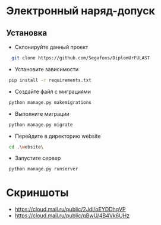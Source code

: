 
# Электронный наряд-допуск


## Установка

- Склонируйте данный проект

```bash
  git clone https://github.com/Segafoxs/DiplomUrFULAST
```
- Установите зависимости
```bash
 pip install -r requirements.txt 
``` 
- Создайте файл с миграциями
```bash
 python manage.py makemigrations
```
- Выполните миграции
```bash
 python manage.py migrate
```
- Перейдите в директорию website
```bash
 cd .\website\
```
- Запустите сервер
```bash
 python manage.py runserver 
```


# Скриншоты
- https://cloud.mail.ru/public/2Jdi/oEYDDhqVP
- https://cloud.mail.ru/public/qBwU/4B4Vk6UHz
